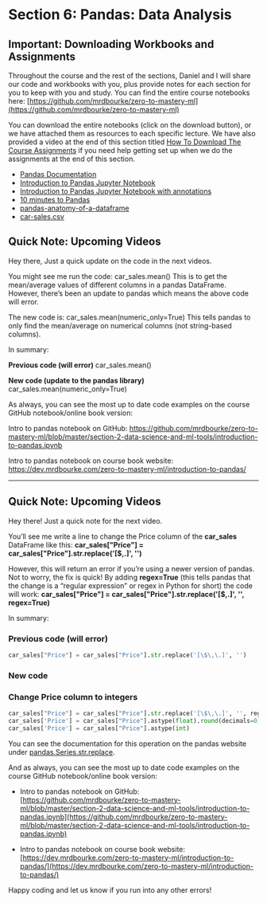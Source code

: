 # Section 6: Pandas: Data Analysis

## Important: Downloading Workbooks and Assignments

Throughout the course and the rest of the sections, Daniel and I will share our code and workbooks with you, plus provide notes for each section for you to keep with you and study. You can find the entire course notebooks here: [https://github.com/mrdbourke/zero-to-mastery-ml](https://github.com/mrdbourke/zero-to-mastery-ml)

You can download the entire notebooks (click on the download button), or we have attached them as resources to each specific lecture. We have also provided a video at the end of this section titled [How To Download The Course Assignments](https://www.udemy.com/course/complete-machine-learning-and-data-science-zero-to-mastery/learn/lecture/17673810) if you need help getting set up when we do the assignments at the end of this section.

- [Pandas Documentation](https://pandas.pydata.org/pandas-docs/stable/)
- [Introduction to Pandas Jupyter Notebook](https://github.com/mrdbourke/zero-to-mastery-ml/blob/master/section-2-data-science-and-ml-tools/introduction-to-pandas-video.ipynb)
- [Introduction to Pandas Jupyter Notebook with annotations](https://github.com/mrdbourke/zero-to-mastery-ml/blob/master/section-2-data-science-and-ml-tools/introduction-to-pandas.ipynb)
- [10 minutes to Pandas](https://pandas.pydata.org/pandas-docs/stable/user_guide/10min.html#min)
- [pandas-anatomy-of-a-dataframe](./pandas-anatomy-of-a-dataframe.png)
- [car-sales.csv](./car-sales.csv)

## Quick Note: Upcoming Videos

Hey there, Just a quick update on the code in the next videos.

You might see me run the code: car_sales.mean() This is to get the mean/average values of different columns in a pandas DataFrame. However, there’s been an update to pandas which means the above code will error.


The new code is: car_sales.mean(numeric_only=True) This tells pandas to only find the mean/average on numerical columns (not string-based columns).

In summary:

**Previous code (will error)**
car_sales.mean()
 
**New code (update to the pandas library)**
car_sales.mean(numeric_only=True)


As always, you can see the most up to date code examples on the course GitHub notebook/online book version:

Intro to pandas notebook on GitHub: https://github.com/mrdbourke/zero-to-mastery-ml/blob/master/section-2-data-science-and-ml-tools/introduction-to-pandas.ipynb

Intro to pandas notebook on course book website: https://dev.mrdbourke.com/zero-to-mastery-ml/introduction-to-pandas/

--- 

## Quick Note: Upcoming Videos

Hey there! Just a quick note for the next video.

You’ll see me write a line to change the Price column of the **car_sales** DataFrame like this: **car_sales["Price"] = car_sales["Price"].str.replace('[\$\,\.]', '')**

However, this will return an error if you’re using a newer version of pandas. Not to worry, the fix is quick! By adding **regex=True** (this tells pandas that the change is a “regular expression” or regex in Python for short) the code will work: **car_sales["Price"] = car_sales["Price"].str.replace('[\$\,\.]', '', regex=True)**


In summary:

### Previous code (will error)
``` python
car_sales["Price"] = car_sales["Price"].str.replace('[\$\,\.]', '')
```
 
### New code 
### Change Price column to integers
```python
car_sales["Price"] = car_sales["Price"].str.replace('[\$\,\.]', '', regex=True)
car_sales['Price'] = car_sales["Price"].astype(float).round(decimals=0)
car_sales['Price'] = car_sales["Price"].astype(int)
```
You can see the documentation for this operation on the pandas website under [pandas.Series.str.replace](https://pandas.pydata.org/docs/reference/api/pandas.Series.str.replace.html).

And as always, you can see the most up to date code examples on the course GitHub notebook/online book version:

- Intro to pandas notebook on GitHub: [https://github.com/mrdbourke/zero-to-mastery-ml/blob/master/section-2-data-science-and-ml-tools/introduction-to-pandas.ipynb](https://github.com/mrdbourke/zero-to-mastery-ml/blob/master/section-2-data-science-and-ml-tools/introduction-to-pandas.ipynb)

- Intro to pandas notebook on course book website: [https://dev.mrdbourke.com/zero-to-mastery-ml/introduction-to-pandas/](https://dev.mrdbourke.com/zero-to-mastery-ml/introduction-to-pandas/)

Happy coding and let us know if you run into any other errors!